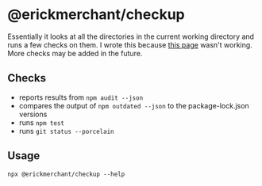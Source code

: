 # @erickmerchant/checkup

Essentially it looks at all the directories in the current working directory and runs a few checks on them. I wrote this because [this page](https://david-dm.org/erickmerchant) wasn't working. More checks may be added in the future.

## Checks

- reports results from `npm audit --json`
- compares the output of `npm outdated --json` to the package-lock.json versions
- runs `npm test`
- runs `git status --porcelain`

## Usage

```
npx @erickmerchant/checkup --help
```
